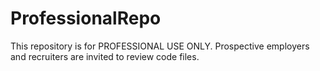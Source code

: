 # ProfessionalRepo
This repository is for PROFESSIONAL USE ONLY.  Prospective employers and recruiters are invited to review code files.
